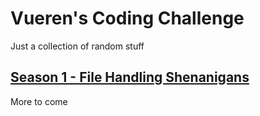 # Vueren's Coding Challenge
Just a collection of random stuff

## [Season 1 - File Handling Shenanigans](Season%201/)
More to come

